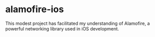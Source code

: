 # alamofire-ios
This modest project has facilitated my understanding of Alamofire, a powerful networking library used in iOS development.
